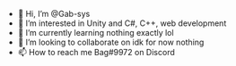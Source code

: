 - 👋 Hi, I’m @Gab-sys
- 👀 I’m interested in Unity and C#, C++, web development
- 🌱 I’m currently learning nothing exactly lol
- 💞️ I’m looking to collaborate on idk for now nothing
- 📫 How to reach me Bag#9972 on Discord

<!---
Gab-sys/Gab-sys is a ✨ special ✨ repository because its `README.md` (this file) appears on your GitHub profile.
You can click the Preview link to take a look at your changes.
--->
